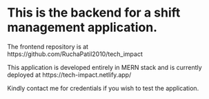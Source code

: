 <h1>This is the backend for a shift management application.</h1>
<p>The frontend repository is at https://github.com/RuchaPatil2010/tech_impact</p>
<p>This application is developed entirely in MERN stack and is currently deployed at https://tech-impact.netlify.app/</p>
<p>Kindly contact me for credentials if you wish to test the application.</p>
